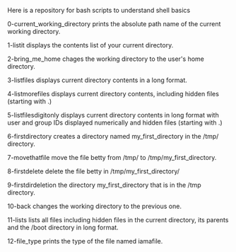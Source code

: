 Here is a repository for bash scripts to understand shell basics


0-current_working_directory prints the absolute path name of the current working directory.

1-listit displays the contents list of your current directory.

2-bring_me_home chages the working directory to the user's home directory.

3-listfiles displays current directory contents in a long format.

4-listmorefiles displays current directory contents, including hidden files (starting with .)

5-listfilesdigitonly displays current directory contents in long format with user and group IDs displayed numerically and hidden files (starting with .)

6-firstdirectory creates a directory named my_first_directory in the /tmp/ directory.

7-movethatfile move the file betty from /tmp/ to /tmp/my_first_directory.

8-firstdelete delete the file betty in /tmp/my_first_directory/

9-firstdirdeletion the directory my_first_directory that is in the /tmp directory.

10-back changes the working directory to the previous one.

11-lists lists all files including hidden files in the current directory, its parents and the /boot directory in long format.

12-file_type prints the type of the file named iamafile.


